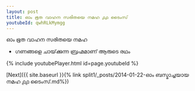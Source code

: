 ```yaml
---
layout: post
title: ഓം ഭൂത വാഹന സരിതയെ നമഹ ൧൧ ടൈംസ്
youtubeId: qwhRLkMymgg
---
```

 
 
 ഓം ഭൂത വാഹന സരിതയെ നമഹ 
 
 -  ഗണങ്ങളെ ചായ്‌ക്കുന്ന ബ്രഹ്മമാണ് ആരുടെ രഥം 
 
  
 
  
 
 
 
 
 
 


{% include youtubePlayer.html id=page.youtubeId %}
 
[Next]({{ site.baseurl }}{% link  split1/_posts/2014-01-22-ഓം ബസ്മാച്ചയായ നമഹ ൧൧ ടൈംസ്.md%})
 
